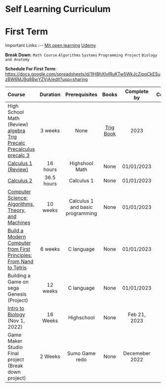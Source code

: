 # Self Learning Curriculum

# First Term

Important Links
:--
[Mit open learning](https://openlearninglibrary.mit.edu/dashboard)
[Udemy](https://www.udemy.com/home/my-courses/learning/)

**Break Down**:
`Math Course`
`Algorithms`
`Systems`
`Programming Project`
`Biology and Anatomy`

**Schedule For First Term**:
https://docs.google.com/spreadsheets/d/1IHBhXlvIRuKTw5WkJcZipqCkESuzBW6MJ9q8BwYZVjA/edit?usp=sharing

Course | Duration | Prerequisites | Books | Complete by | Completed
:-- | :--: | :--: | :--: | :--: | :--:
High School Math (Review) [algebra](https://www.khanacademy.org/math/college-algebra) [Trig](https://www.khanacademy.org/math/trigonometry) [Precalc](https://www.khanacademy.org/math/precalculus) [Precalculus](https://www.coursera.org/learn/precalculus-mathematical-modelling/home/week/1) [precalc 3](https://learning.edx.org/course/course-v1:ASUx+MAT170x+2T2017/block-v1:ASUx+MAT170x+2T2017+type@sequential+block@3e5b1c13d73a4a07b7807cf54106c7a9/block-v1:ASUx+MAT170x+2T2017+type@vertical+block@cb4698493fdc4b54b9d4e0ce21a82df7)| 3 weeks | None | [Trig Book](https://www.amazon.com/Trigonometry-Essentials-Practice-Workbook-Answers/dp/1477497781?crid=EH38CLWM9CJU&keywords=trigonometry+mcmullen&qid=1666652361&sprefix=trigonometry+mcmullen,aps,162&sr=8-1&linkCode=sl1&tag=themathsorc0e-20&linkId=f9129caef5b40cc8b83130acf61fd235&language=en_US&ref_=as_li_ss_tl) | 2023 | []
[Calculus 1 (Review)](https://www.udemy.com/course/calculus-1-with-the-math-sorcerer/learn/lecture/15082352?start=0) | 16 hours | Highshool Math | None | 01/01/2023 | []
[Calculus 2](https://www.udemy.com/course/calculus-2-with-the-math-sorcerer/learn/lecture/15600260?start=0#overview) | 36.5 hours | Calculus 1 | None | 01/01/2023 | []
[Computer Science: Algorithms, Theory, and Machines](https://www.coursera.org/learn/cs-algorithms-theory-machines/home/week/1) | 10 weeks | Calculus 1 and basic programming | None | 01/01/2023 | []
[Build a Modern Computer from First Principles: From Nand to Tetris](https://www.coursera.org/learn/build-a-computer/home/week/1) | 6 weeks | C language | None | 01/01/2023 | []
Building a Game on sega Genesis (Project) | 12 weeks | C language | None | 01/01/2023 | []
[Intro to Biology](https://courses.edx.org/dashboard) (Nov 1, 2022) | 16 Weeks | Highschool | None | Feb 21, 2023 | []
Game Maker Studio Final project (Break down project) | 2 Weeks | Sumo Game redo | None | Decemeber 2022 | []
